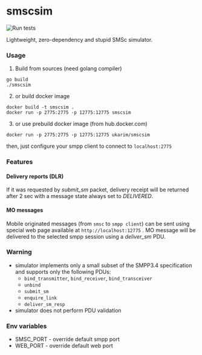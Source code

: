 # smscsim

![Run tests](https://github.com/ukarim/smscsim/workflows/run-tests/badge.svg)

Lightweight, zero-dependency and stupid SMSc simulator.

### Usage

1) Build from sources (need golang compiler)

```
go build
./smscsim
```

2) or build docker image

```
docker build -t smscsim .
docker run -p 2775:2775 -p 12775:12775 smscsim
```

3) or use prebuild docker image (from hub.docker.com)

```
docker run -p 2775:2775 -p 12775:12775 ukarim/smscsim
```

then, just configure your smpp client to connect to `localhost:2775`

### Features

#### Delivery reports (DLR)

If it was requested by _submit_sm_ packet, delivery receipt will be returned
after 2 sec with a message state always set to _DELIVERED_.

#### MO messages

Mobile originated messages (from `smsc` to `smpp client`) can be sent using
special web page available at `http://localhost:12775` . MO message will be
delivered to the selected smpp session using a _deliver_sm_ PDU.

### Warning

* simulator implements only a small subset of the SMPP3.4 specification and supports only the following PDUs:
  - `bind_transmitter`, `bind_receiver`, `bind_transceiver`
  - `unbind`
  - `submit_sm`
  - `enquire_link`
  - `deliver_sm_resp`
* simulator does not perform PDU validation

### Env variables

* SMSC_PORT - override default smpp port
* WEB_PORT - override default web port

